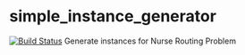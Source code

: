 # simple_instance_generator
[![Build Status](https://travis-ci.com/FilippoRanza/simple_instance_generator.svg?branch=master)](https://travis-ci.com/FilippoRanza/simple_instance_generator)
Generate instances for Nurse Routing Problem
